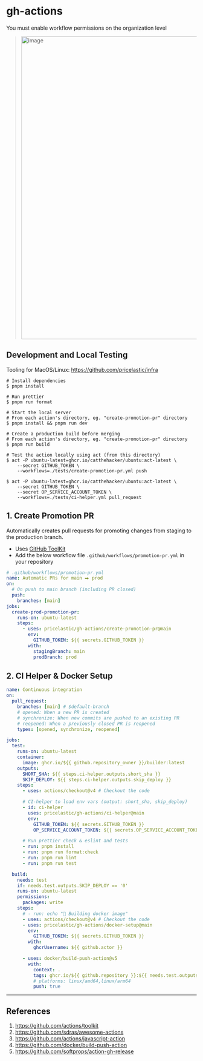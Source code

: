 # gh-actions

You must enable workflow permissions on the organization level

> <img alt="image" width="800" src="https://github.com/pricelastic/gh-actions/assets/926720/faea32df-cf14-4435-9e27-2686836115f0">

## Development and Local Testing

Tooling for MacOS/Linux: https://github.com/pricelastic/infra

```shell
# Install dependencies
$ pnpm install

# Run prettier
$ pnpm run format

# Start the local server
# From each action's directory, eg. "create-promotion-pr" directory
$ pnpm install && pnpm run dev

# Create a production build before merging
# From each action's directory, eg. "create-promotion-pr" directory
$ pnpm run build

# Test the action locally using act (from this directory)
$ act -P ubuntu-latest=ghcr.io/catthehacker/ubuntu:act-latest \
    --secret GITHUB_TOKEN \
    --workflows=./tests/create-promotion-pr.yml push

$ act -P ubuntu-latest=ghcr.io/catthehacker/ubuntu:act-latest \
    --secret GITHUB_TOKEN \
    --secret OP_SERVICE_ACCOUNT_TOKEN \
    --workflows=./tests/ci-helper.yml pull_request
```

## 1. Create Promotion PR

Automatically creates pull requests for promoting changes from staging to the production branch.

- Uses [GitHub ToolKit](https://github.com/actions/toolkit)
- Add the below workflow file `.github/workflows/promotion-pr.yml` in your repository

```yaml
# .github/workflows/promotion-pr.yml
name: Automatic PRs for main ⮕ prod
on:
  # On push to main branch (including PR closed)
  push:
    branches: [main]
jobs:
  create-prod-promotion-pr:
    runs-on: ubuntu-latest
    steps:
      - uses: pricelastic/gh-actions/create-promotion-pr@main
        env:
          GITHUB_TOKEN: ${{ secrets.GITHUB_TOKEN }}
        with:
          stagingBranch: main
          prodBranch: prod
```

## 2. CI Helper & Docker Setup

```yaml
name: Continuous integration
on:
  pull_request:
    branches: [main] # $default-branch
    # opened: When a new PR is created
    # synchronize: When new commits are pushed to an existing PR
    # reopened: When a previously closed PR is reopened
    types: [opened, synchronize, reopened]

jobs:
  test:
    runs-on: ubuntu-latest
    container:
      image: ghcr.io/${{ github.repository_owner }}/builder:latest
    outputs:
      SHORT_SHA: ${{ steps.ci-helper.outputs.short_sha }}
      SKIP_DEPLOY: ${{ steps.ci-helper.outputs.skip_deploy }}
    steps:
      - uses: actions/checkout@v4 # Checkout the code

      # CI-helper to load env vars (output: short_sha, skip_deploy)
      - id: ci-helper
        uses: pricelastic/gh-actions/ci-helper@main
        env:
          GITHUB_TOKEN: ${{ secrets.GITHUB_TOKEN }}
          OP_SERVICE_ACCOUNT_TOKEN: ${{ secrets.OP_SERVICE_ACCOUNT_TOKEN }}

      # Run prettier check & eslint and tests
      - run: pnpm install
      - run: pnpm run format:check
      - run: pnpm run lint
      - run: pnpm run test

  build:
    needs: test
    if: needs.test.outputs.SKIP_DEPLOY == '0'
    runs-on: ubuntu-latest
    permissions:
      packages: write
    steps:
      # - run: echo "🚀 Building docker image"
      - uses: actions/checkout@v4 # Checkout the code
      - uses: pricelastic/gh-actions/docker-setup@main
        env:
          GITHUB_TOKEN: ${{ secrets.GITHUB_TOKEN }}
        with:
          ghcrUsername: ${{ github.actor }}

      - uses: docker/build-push-action@v5
        with:
          context: .
          tags: ghcr.io/${{ github.repository }}:${{ needs.test.outputs.SHORT_SHA }}
          # platforms: linux/amd64,linux/arm64
          push: true
```

---

## References

1. https://github.com/actions/toolkit
2. https://github.com/sdras/awesome-actions
3. https://github.com/actions/javascript-action
4. https://github.com/docker/build-push-action
5. https://github.com/softprops/action-gh-release
